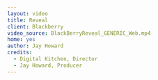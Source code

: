```yaml
---
layout: video
title: Reveal
client: Blackberry
video_source: BlackBerryReveal_GENERIC_Web.mp4
home: yes
author: Jay Howard
credits:
  - Digital Kitchen, Director
  - Jay Howard, Producer
---
```

